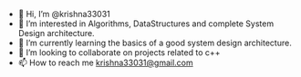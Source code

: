 - 👋 Hi, I’m @krishna33031
- 👀 I’m interested in Algorithms, DataStructures and complete System Design architecture.
- 🌱 I’m currently learning the basics of a good system design architecture.
- 💞️ I’m looking to collaborate on projects related to c++
- 📫 How to reach me krishna33031@gmail.com

<!---
krishna33031/krishna33031 is a ✨ special ✨ repository because its `README.md` (this file) appears on your GitHub profile.
You can click the Preview link to take a look at your changes.
--->

